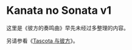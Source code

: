 # Kanata no Sonata v1
<p>这里是《彼方的奏鸣曲》早先未经过多整理的内容。</p>
<p>
<p>另请参看《<a href="../../../Records/kanata_review.html">Tascota 与彼方</a>》。</p>